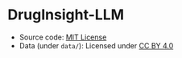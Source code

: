 # DrugInsight-LLM

- Source code: [MIT License](./LICENSE)
- Data (under `data/`): Licensed under [CC BY 4.0](https://creativecommons.org/licenses/by/4.0/)
